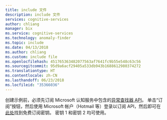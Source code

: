```yaml
---
title: include 文件
description: include 文件
services: cognitive-services
author: chliang
manager: bix
ms.service: cognitive-services
ms.technology: anomaly-finder
ms.topic: include
ms.date: 04/13/2018
ms.author: chliang
ms.custom: include file
ms.openlocfilehash: 451765363482077563af7641fc9b55e548c63c56
ms.sourcegitcommit: 95d9a6acf29405a533db943b1688612980374272
ms.translationtype: HT
ms.contentlocale: zh-CN
ms.lasthandoff: 06/23/2018
ms.locfileid: "35366036"
---
```

创建示例前，必须先订阅 Microsoft 认知服务中包含的[异常查找器 API](https://labs.cognitive.microsoft.com/en-us/project-anomaly-finder)。 单击“订阅”按钮，然后使用 Microsoft 帐户（Hotmail 等）登录以订阅 API，然后即可在[此处](https://labs.cognitive.microsoft.com/en-us/subscriptions?productId=/products/AnomalyDetection.Preview&source=labs)找到免费订阅密钥。 密钥 1 和密钥 2 均可使用。 